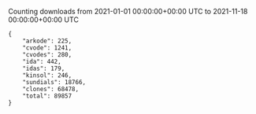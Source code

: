 
Counting downloads from 2021-01-01 00:00:00+00:00 UTC to 2021-11-18 00:00:00+00:00 UTC

```
{
    "arkode": 225,
    "cvode": 1241,
    "cvodes": 280,
    "ida": 442,
    "idas": 179,
    "kinsol": 246,
    "sundials": 18766,
    "clones": 68478,
    "total": 89857
}
```
